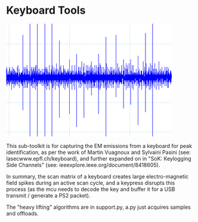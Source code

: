 # Keyboard Tools

![Just for fun](../fun/keypress-cropped.png)

This sub-toolkit is for capturing the EM emissions from a keyboard for peak identification, as per the work of Martin Vuagnoux and Sylvaini Pasini (see: lasecwww.epfl.ch/keyboard), and further expanded on in "SoK: Keylogging Side Channels" (see: ieeexplore.ieee.org/document/8418605).

In summary, the scan matrix of a keyboard creates large electro-magnetic field spikes during an active scan cycle, and a keypress disrupts this process (as the mcu needs to decode the key and buffer it for a USB transmit / generate a PS2 packet).

The "heavy lifting" algorithms are in support.py, a.py just acquires samples and offloads.
